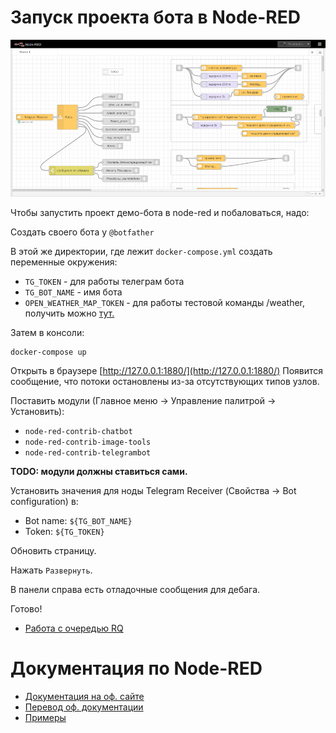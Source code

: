 # Запуск проекта бота в Node-RED

![](.assets/node-red-flow.png)

Чтобы запустить проект демо-бота в node-red и побаловаться, надо:

Создать своего бота у `@botfather`

В этой же директории, где лежит `docker-compose.yml` cоздать переменные окружения:

- `TG_TOKEN` - для работы телеграм бота
- `TG_BOT_NAME` - имя бота
- `OPEN_WEATHER_MAP_TOKEN` - для работы тестовой команды /weather, получить можно [тут.](https://openweathermap.org/)

Затем в консоли:
```
docker-compose up
```
Открыть в браузере [http://127.0.0.1:1880/](http://127.0.0.1:1880/)
Появится сообщение, что потоки остановлены из-за отсутствующих типов узлов.

Поставить модули (Главное меню -> Управление палитрой -> Установить):
  - `node-red-contrib-chatbot`
  - `node-red-contrib-image-tools`
  - `node-red-contrib-telegrambot`

**TODO: модули должны ставиться сами.**

Установить значения для ноды Telegram Receiver (Свойства -> Bot configuration) в:

- Bot name: `${TG_BOT_NAME}`
- Token: `${TG_TOKEN}`


Обновить страницу.

Нажать `Развернуть`.

В панели справа есть отладочные сообщения для дебага.

Готово!

- [Работа с очередью RQ](https://github.com/LevelUp-developers/bot_campaign_demo#%D1%80%D0%B0%D0%B1%D0%BE%D1%82%D0%B0-%D1%81-%D0%BF%D1%80%D0%BE%D1%82%D0%BE%D1%82%D0%B8%D0%BF%D0%BE%D0%BC-%D0%BE%D1%87%D0%B5%D1%80%D0%B5%D0%B4%D0%B8-%D0%B4%D0%BB%D1%8F-%D0%BE%D0%B1%D1%89%D0%B5%D0%BD%D0%B8%D1%8F-%D1%81-%D1%84%D0%BD%D1%81)

# Документация по Node-RED
- [Документация на оф. сайте](https://nodered.org/docs/)
- [Перевод оф. документации](http://wikihandbk.com/wiki/Node-RED:%D0%A1%D0%BE%D0%B4%D0%B5%D1%80%D0%B6%D0%B0%D0%BD%D0%B8%D0%B5)
- [Примеры](https://github.com/guidone/node-red-contrib-chatbot/wiki#examples)